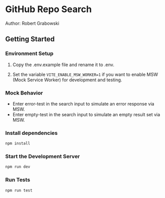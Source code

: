 # GitHub Repo Search

Author: Robert Grabowski

## Getting Started

### Environment Setup

1. Copy the .env.example file and rename it to .env.

2. Set the variable `VITE_ENABLE_MSW_WORKER=1` if you want to enable MSW (Mock Service Worker) for development and testing.

### Mock Behavior

- Enter error-test in the search input to simulate an error response via MSW.
- Enter empty-test in the search input to simulate an empty result set via MSW.

### Install dependencies

```bash
npm install
```

### Start the Development Server

```bash
npm run dev
```

### Run Tests

```bash
npm run test
```